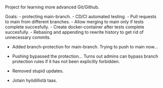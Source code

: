 
Project for learning more advanced Git/Github.

Goals:
    - protecting main-branch.
    - CD/CI automated testing.
    - Pull requests to main from different branches.
    - Allow merging to main only if tests complete succesfully.
    - Create docker-container after tests complete succesfully.
    - Rebasing and appending to rewrite history to get rid of unnecessary commits.


- Added branch-protection for main-branch. Trying to push to main now...
- Pushing bypassed the protection... Turns out admins can bypass 
    branch protection rules if it has not been explicitly forbidden.

- Removed stupid updates.
- Jotain hyödillistä taas.

